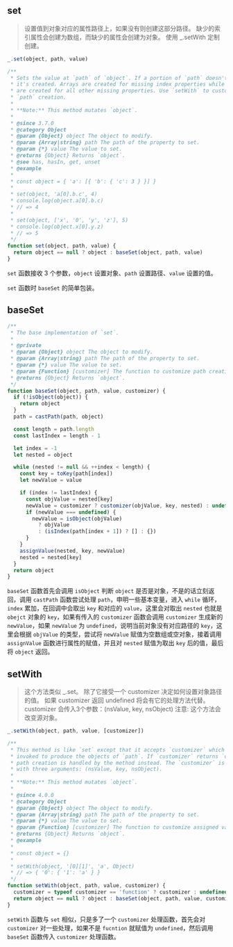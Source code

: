 ## set

> 设置值到对象对应的属性路径上，如果没有则创建这部分路径。 缺少的索引属性会创建为数组，而缺少的属性会创建为对象。 使用 _.setWith 定制创建。

```js
_.set(object, path, value)
```

```js
/**
 * Sets the value at `path` of `object`. If a portion of `path` doesn't exist,
 * it's created. Arrays are created for missing index properties while objects
 * are created for all other missing properties. Use `setWith` to customize
 * `path` creation.
 *
 * **Note:** This method mutates `object`.
 *
 * @since 3.7.0
 * @category Object
 * @param {Object} object The object to modify.
 * @param {Array|string} path The path of the property to set.
 * @param {*} value The value to set.
 * @returns {Object} Returns `object`.
 * @see has, hasIn, get, unset
 * @example
 *
 * const object = { 'a': [{ 'b': { 'c': 3 } }] }
 *
 * set(object, 'a[0].b.c', 4)
 * console.log(object.a[0].b.c)
 * // => 4
 *
 * set(object, ['x', '0', 'y', 'z'], 5)
 * console.log(object.x[0].y.z)
 * // => 5
 */
function set(object, path, value) {
  return object == null ? object : baseSet(object, path, value)
}
```

`set` 函数接收 3 个参数，`object` 设置对象、`path` 设置路径、`value` 设置的值。

`set` 函数时 `baseSet` 的简单包装。

## baseSet

```js
/**
 * The base implementation of `set`.
 *
 * @private
 * @param {Object} object The object to modify.
 * @param {Array|string} path The path of the property to set.
 * @param {*} value The value to set.
 * @param {Function} [customizer] The function to customize path creation.
 * @returns {Object} Returns `object`.
 */
function baseSet(object, path, value, customizer) {
  if (!isObject(object)) {
    return object
  }
  path = castPath(path, object)

  const length = path.length
  const lastIndex = length - 1

  let index = -1
  let nested = object

  while (nested != null && ++index < length) {
    const key = toKey(path[index])
    let newValue = value

    if (index != lastIndex) {
      const objValue = nested[key]
      newValue = customizer ? customizer(objValue, key, nested) : undefined
      if (newValue === undefined) {
        newValue = isObject(objValue)
          ? objValue
          : (isIndex(path[index + 1]) ? [] : {})
      }
    }
    assignValue(nested, key, newValue)
    nested = nested[key]
  }
  return object
}
```

`baseSet` 函数首先会调用 `isObject` 判断 `object` 是否是对象，不是的话立刻返回，调用 `castPath` 函数尝试处理 `path`，申明一些基本变量，进入 `while` 循环， `index` 累加，在回调中会取出 `key` 和对应的 `value`，这里会对取出 `nested` 也就是 `obejct` 对象的 `key`，如果有传入的 `customizer` 函数会调用 `customizer` 生成新的 `newValue`，如果 `newValue` 为 `undefined`，说明当前对象没有对应路径的 `key`，这里会根据 `objValue` 的类型，尝试将 `newValue` 赋值为空数组或空对象，接着调用 `assignValue` 函数进行属性的赋值，并且对 `nested` 赋值为取出 `key` 后的值，最后将 `object` 返回。

## setWith

> 这个方法类似 _.set。 除了它接受一个 customizer 决定如何设置对象路径的值。 如果 customizer 返回 undefined 将会有它的处理方法代替。 customizer 会传入3个参数：(nsValue, key, nsObject) 注意: 这个方法会改变源对象。

```js
_.setWith(object, path, value, [customizer])
```

```js
/**
 * This method is like `set` except that it accepts `customizer` which is
 * invoked to produce the objects of `path`. If `customizer` returns `undefined`
 * path creation is handled by the method instead. The `customizer` is invoked
 * with three arguments: (nsValue, key, nsObject).
 *
 * **Note:** This method mutates `object`.
 *
 * @since 4.0.0
 * @category Object
 * @param {Object} object The object to modify.
 * @param {Array|string} path The path of the property to set.
 * @param {*} value The value to set.
 * @param {Function} [customizer] The function to customize assigned values.
 * @returns {Object} Returns `object`.
 * @example
 *
 * const object = {}
 *
 * setWith(object, '[0][1]', 'a', Object)
 * // => { '0': { '1': 'a' } }
 */
function setWith(object, path, value, customizer) {
  customizer = typeof customizer == 'function' ? customizer : undefined
  return object == null ? object : baseSet(object, path, value, customizer)
}
```

`setWith` 函数与 `set` 相似，只是多了一个 `customizer` 处理函数，首先会对 `customizer` 对一些处理，如果不是 `fucntion` 就赋值为 `undefined`，然后调用 `baseSet` 函数传入 `customizer` 处理函数。